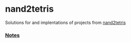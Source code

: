 # nand2tetris

Solutions for and implentations of projects from [nand2tetris](https://www.nand2tetris.org)

### [Notes](https://github.com/a-maccormack/nand2tetris/tree/main/notes)

